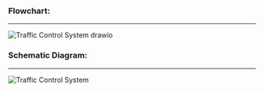 ### Flowchart:
--------------
![Traffic Control System drawio](https://user-images.githubusercontent.com/67890511/164619281-c86df4ac-29dc-4dae-bd88-d0280be9474f.png)

### Schematic Diagram:
----------------------
![Traffic Control System](https://user-images.githubusercontent.com/67890511/164619568-c6514c16-8134-40b6-b4d3-86a945bb7628.png)
